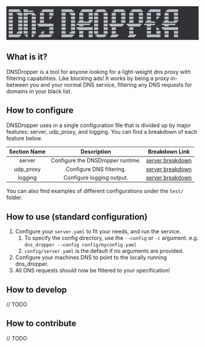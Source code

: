 <img src="./docs/dns_dropper_banner01.png" alt="DNSDropper">

## What is it?
DNSDropper is a tool for anyone looking for a light-weight dns proxy with filtering capabilities. Like blocking ads! It works by being a proxy in-between you and your normal DNS service, filtering any DNS requests for domains in your black list.

## How to configure
DNSDropper uses in a single configuration file that is divided up by major features: server, udp_proxy, and logging. You can find a breakdown of each feature below.

| Section Name |            Description            |                    Breakdown Link                    |
|:------------:|:---------------------------------:|:----------------------------------------------------:|
|    server    | Configure the DNSDropper runtime. |  [server breakdown](docs/config.section.server.md)   |
|  udp_proxy   |     Configure DNS filtering.      | [server breakdown](docs/config.section.udp_proxy.md) |
|   logging    |     Configure logging output.     |  [server breakdown](docs/config.section.logging.md)  |

You can also find examples of different configurations under the ```test/``` folder.

## How to use (standard configuration)
1. Configure your ```server.yaml``` to fit your needs, and run the service.
   1. To specify the config directory, use the ```--config``` or ```-c``` argument. e.g. ```dns_dropper --config config/myconfig.yaml```
   2. ```config/server.yaml``` is the default if no arguments are provided.
2. Configure your machines DNS to point to the locally running dns_dropper.
3. All DNS requests should now be filtered to your specification!

## How to develop
// TODO

## How to contribute
// TODO

